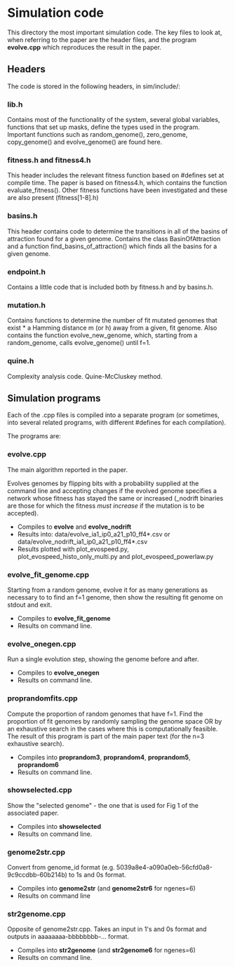 # Simulation code

This directory the most important simulation code. The key
files to look at, when referring to the paper are the header files,
and the program **evolve.cpp** which reproduces the result in the paper.

## Headers

The code is stored in the following headers, in sim/include/:

### lib.h

Contains most of the functionality of the system, several global
variables, functions that set up masks, define the types used in the
program. Important functions such as random_genome(), zero_genome,
copy_genome() and evolve_genome() are found here.

### fitness.h and fitness4.h

This header includes the relevant fitness function based on #defines
set at compile time. The paper is based on fitness4.h, which contains
the function evaluate_fitness(). Other fitness functions have been
investigated and these are also present (fitness[1-8].h)

### basins.h

This header contains code to determine the transitions in all of the
basins of attraction found for a given genome. Contains the class
BasinOfAttraction and a function find_basins_of_attraction() which
finds all the basins for a given genome.

### endpoint.h

Contains a little code that is included both by fitness.h and by
basins.h.

### mutation.h

Contains functions to determine the number of fit mutated genomes that
exist * a Hamming distance m (or h) away from a given, fit
genome. Also contains the function evolve_new_genome, which, starting
from a random_genome, calls evolve_genome() until f=1.

### quine.h

Complexity analysis code. Quine-McCluskey method.

## Simulation programs

Each of the .cpp files is compiled into a separate program (or
sometimes, into several related programs, with different #defines for
each compilation).

The programs are:

### evolve.cpp

The main algorithm reported in the paper.

Evolves genomes by flipping bits with a probability supplied at the
command line and accepting changes if the evolved genome specifies a
network whose fitness has stayed the same or increased (_nodrift
binaries are those for which the fitness *must increase* if the
mutation is to be accepted).

* Compiles to **evolve** and **evolve_nodrift**
* Results into: data/evolve_ia1_ip0_a21_p10_ff4*.csv or data/evolve_nodrift_ia1_ip0_a21_p10_ff4*.csv
* Results plotted with plot_evospeed.py, plot_evospeed_histo_only_multi.py and plot_evospeed_powerlaw.py

### evolve_fit_genome.cpp

Starting from a random genome, evolve it for as many generations as
necessary to to find an f=1 genome, then show the resulting fit genome
on stdout and exit.

* Compiles to **evolve_fit_genome**
* Results on command line.

### evolve_onegen.cpp

Run a single evolution step, showing the genome before and after.

* Compiles to **evolve_onegen**
* Results on command line.

### proprandomfits.cpp

Compute the proportion of random genomes that have f=1. Find the
proportion of fit genomes by randomly sampling the genome space OR by
an exhaustive search in the cases where this is computationally
feasible. The result of this program is part of the main paper text
(for the n=3 exhaustive search).

* Compiles into **proprandom3**, **proprandom4**, **proprandom5**, **proprandom6**
* Results on command line.

### showselected.cpp

Show the "selected genome" - the one that is used for Fig 1 of the
associated paper.

* Compiles into **showselected**
* Results on command line.

### genome2str.cpp

Convert from genome_id format
(e.g. 5039a8e4-a090a0eb-56cfd0a8-9c9ccdbb-60b214b) to 1s and 0s
format.

* Compiles into **genome2str** (and **genome2str6** for ngenes=6)
* Results on command line

### str2genome.cpp

Opposite of genome2str.cpp. Takes an input in 1's and 0s format and
outputs in aaaaaaaa-bbbbbbbb-... format.

* Compiles into **str2genome** (and **str2genome6** for ngenes=6)
* Results on command line.

